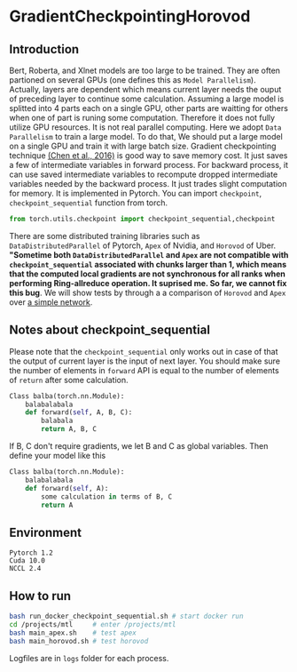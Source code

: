 # GradientCheckpointingHorovod

## Introduction

Bert, Roberta, and Xlnet models are too large to be trained. They are often partioned on several GPUs (one defines this as `Model Parallelism`). Actually, layers are dependent which means current layer needs the ouput of preceding layer to continue some calculation. Assuming a large model is splitted into 4 parts each on a single GPU, other parts are waitting for others when one of part is runing some computation. Therefore it does not fully utilize GPU resources. It is not real parallel computing. Here we adopt `Data Parallelism` to train a large model. To do that, We should put a large model on a single GPU and train it with large batch size. Gradient checkpointing technique [(Chen et al., 2016)](https://arxiv.org/abs/1604.06174) is good way to save memory cost. It just saves a few of intermediate variables in forward process. For backward process, it can use saved intermediate variables to recompute dropped intermediate variables needed by the backward process. It just trades slight computation for memory. It is implemented in Pytorch. You can import `checkpoint`, `checkpoint_sequential` function from torch.

~~~python
from torch.utils.checkpoint import checkpoint_sequential,checkpoint
~~~

There are some distributed training libraries such as `DataDistributedParallel` of Pytorch, `Apex` of Nvidia, and `Horovod` of Uber. **"Sometime both `DataDistributedParallel` and `Apex` are not compatible with `checkpoint_sequential` associated with chunks larger than 1, which means that the computed local gradients are not synchronous for all ranks when performing Ring-allreduce operation. It suprised me. So far, we cannot fix this bug**. We will show tests by through a a comparison of `Horovod` and `Apex` over [a simple network](https://github.com/prigoyal/pytorch_memonger/tree/master/).

## Notes about checkpoint_sequential 
Please note that the `checkpoint_sequential` only works out in case of that the output of current layer is the input of next layer. You should make sure the number of elements in `forward` API is equal to the number of elements of `return` after some calculation.

~~~python
Class balba(torch.nn.Module):
    balabalabala
    def forward(self, A, B, C):
        balabala
        return A, B, C
~~~

If B, C don't require gradients, we let B and C as global variables. Then define your model like this
 
~~~python
Class balba(torch.nn.Module):
    balabalabala
    def forward(self, A):
        some calculation in terms of B, C
        return A
~~~

## Environment

```
Pytorch 1.2
Cuda 10.0
NCCL 2.4
```

## How to run


``` bash
bash run_docker_checkpoint_sequential.sh # start docker run
cd /projects/mtl     # enter /projects/mtl
bash main_apex.sh    # test apex
bash main_horovod.sh # test horovod
```

Logfiles are in `logs` folder for each process.
